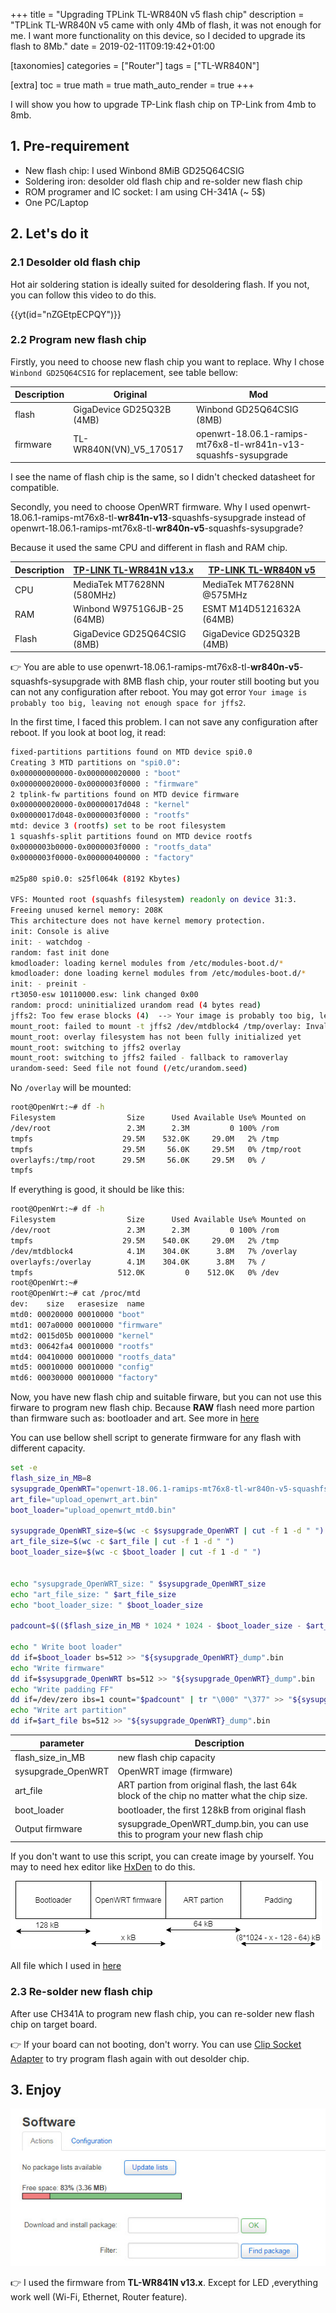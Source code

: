 +++
title = "Upgrading TPLink TL-WR840N v5 flash chip"
description = "TPLink TL-WR840N v5 came with only 4Mb of flash, it was not enough for me. I want more functionality on this device, so I decided to upgrade its flash to 8Mb."
date = 2019-02-11T09:19:42+01:00

[taxonomies]
categories = ["Router"]
tags = ["TL-WR840N"]

[extra]
toc = true
math = true
math_auto_render = true
+++



I will show you how to upgrade TP-Link flash chip on TP-Link from 4mb to 8mb.

## 1. Pre-requirement

- New flash chip: I used Winbond 8MiB GD25Q64CSIG
- Soldering iron: desolder old flash chip and re-solder new flash chip
- ROM programer and IC socket: I am using CH-341A (~ 5$)
- One PC/Laptop

## 2. Let's do it

### 2.1 Desolder old flash chip

Hot air soldering station is ideally suited for desoldering flash. If you not, you can follow this video to do this.

{{yt(id="nZGEtpECPQY")}}

### 2.2 Program new flash chip

Firstly, you need to choose new flash chip you want to replace. Why I chose `Winbond GD25Q64CSIG` for replacement, see table bellow:

| Description |          Original         |                               Mod                               |
|-------------|---------------------------|-----------------------------------------------------------------|
| flash       | GigaDevice GD25Q32B (4MB) | Winbond GD25Q64CSIG (8MB)                                       |
| firmware    | TL-WR840N(VN)_V5_170517   | openwrt-18.06.1-ramips-mt76x8-tl-wr841n-v13-squashfs-sysupgrade |

I see the name of flash chip is the same, so I didn't checked datasheet for compatible.

Secondly, you need to choose OpenWRT firmware.
Why I used openwrt-18.06.1-ramips-mt76x8-tl-**wr841n-v13**-squashfs-sysupgrade instead of openwrt-18.06.1-ramips-mt76x8-tl-**wr840n-v5**-squashfs-sysupgrade?

Because it used the same CPU and different in flash and RAM chip.

| Description | [TP-LINK TL-WR841N v13.x](https://wikidevi.com/wiki/TP-LINK_TL-WR841N_v13.x) | [TP-LINK TL-WR840N v5](https://wikidevi.com/wiki/TP-LINK_TL-WR840N_v5) |
|-------------|------------------------------------------------------------------------------|------------------------------------------------------------------------|
| CPU         | MediaTek MT7628NN (580MHz)                                                   | MediaTek MT7628NN @575MHz                                              |
| RAM         | Winbond W9751G6JB-25 (64MB)                                                  | ESMT M14D5121632A (64MB)                                               |
| Flash       | GigaDevice GD25Q64CSIG (8MB)                                                 | GigaDevice GD25Q32B (4MB)                                              |

👉 You are able to use openwrt-18.06.1-ramips-mt76x8-tl-**wr840n-v5**-squashfs-sysupgrade with 8MB flash chip, your router still booting but you can not any configuration after reboot. You may got error `Your image is probably too big, leaving not enough space for jffs2`.

In the first time, I faced this problem. I can not save any configuration after reboot. If you look at boot log, it read:

```bash
fixed-partitions partitions found on MTD device spi0.0
Creating 3 MTD partitions on "spi0.0":
0x000000000000-0x000000020000 : "boot"
0x000000020000-0x0000003f0000 : "firmware"
2 tplink-fw partitions found on MTD device firmware
0x000000020000-0x00000017d048 : "kernel"
0x00000017d048-0x0000003f0000 : "rootfs"
mtd: device 3 (rootfs) set to be root filesystem
1 squashfs-split partitions found on MTD device rootfs
0x0000003b0000-0x0000003f0000 : "rootfs_data"
0x0000003f0000-0x000000400000 : "factory"

m25p80 spi0.0: s25fl064k (8192 Kbytes)

VFS: Mounted root (squashfs filesystem) readonly on device 31:3.
Freeing unused kernel memory: 208K
This architecture does not have kernel memory protection.
init: Console is alive
init: - watchdog -
random: fast init done
kmodloader: loading kernel modules from /etc/modules-boot.d/*
kmodloader: done loading kernel modules from /etc/modules-boot.d/*
init: - preinit -
rt3050-esw 10110000.esw: link changed 0x00
random: procd: uninitialized urandom read (4 bytes read)
jffs2: Too few erase blocks (4)  --> Your image is probably too big, leaving not enough space for jffs2.
mount_root: failed to mount -t jffs2 /dev/mtdblock4 /tmp/overlay: Invalid argument
mount_root: overlay filesystem has not been fully initialized yet
mount_root: switching to jffs2 overlay
mount_root: switching to jffs2 failed - fallback to ramoverlay
urandom-seed: Seed file not found (/etc/urandom.seed)
```

No `/overlay` will be mounted:

```bash
root@OpenWrt:~# df -h
Filesystem                Size      Used Available Use% Mounted on
/dev/root                 2.3M      2.3M         0 100% /rom
tmpfs                    29.5M    532.0K     29.0M   2% /tmp
tmpfs                    29.5M     56.0K     29.5M   0% /tmp/root
overlayfs:/tmp/root      29.5M     56.0K     29.5M   0% /
tmpfs 
```

If everything is good, it should be like this:

```bash
root@OpenWrt:~# df -h
Filesystem                Size      Used Available Use% Mounted on
/dev/root                 2.3M      2.3M         0 100% /rom
tmpfs                    29.5M    540.0K     29.0M   2% /tmp
/dev/mtdblock4            4.1M    304.0K      3.8M   7% /overlay
overlayfs:/overlay        4.1M    304.0K      3.8M   7% /
tmpfs                   512.0K         0    512.0K   0% /dev
root@OpenWrt:~# 
root@OpenWrt:~# cat /proc/mtd
dev:    size   erasesize  name
mtd0: 00020000 00010000 "boot"
mtd1: 007a0000 00010000 "firmware"
mtd2: 0015d05b 00010000 "kernel"
mtd3: 00642fa4 00010000 "rootfs"
mtd4: 00410000 00010000 "rootfs_data"
mtd5: 00010000 00010000 "config"
mtd6: 00030000 00010000 "factory"
```

Now, you have new flash chip and suitable firware, but you can not use this firware to program new flash chip. Because **RAW** flash need more partion than firmware such as: bootloader and art. See more in [here](https://openwrt.org/docs/techref/flash.layout)

You can use bellow shell script to generate firmware for any flash with different capacity.

```bash
set -e
flash_size_in_MB=8
sysupgrade_OpenWRT="openwrt-18.06.1-ramips-mt76x8-tl-wr840n-v5-squashfs-sysupgrade.bin"
art_file="upload_openwrt_art.bin"
boot_loader="upload_openwrt_mtd0.bin"

sysupgrade_OpenWRT_size=$(wc -c $sysupgrade_OpenWRT | cut -f 1 -d " ")
art_file_size=$(wc -c $art_file | cut -f 1 -d " ")
boot_loader_size=$(wc -c $boot_loader | cut -f 1 -d " ")


echo "sysupgrade_OpenWRT_size: " $sysupgrade_OpenWRT_size
echo "art_file_size: " $art_file_size
echo "boot_loader_size: " $boot_loader_size

padcount=$(($flash_size_in_MB * 1024 * 1024 - $boot_loader_size - $art_file_size - $sysupgrade_OpenWRT_size))

echo " Write boot loader"
dd if=$boot_loader bs=512 >> "${sysupgrade_OpenWRT}_dump".bin
echo "Write firmware"
dd if=$sysupgrade_OpenWRT bs=512 >> "${sysupgrade_OpenWRT}_dump".bin
echo "Write padding FF"
dd if=/dev/zero ibs=1 count="$padcount" | tr "\000" "\377" >> "${sysupgrade_OpenWRT}_dump".bin
echo "Write art partition"
dd if=$art_file bs=512 >> "${sysupgrade_OpenWRT}_dump".bin
```

|     parameter      |                                          Description                                          |
|--------------------|-----------------------------------------------------------------------------------------------|
| flash_size_in_MB   | new flash chip capacity                                                                       |
| sysupgrade_OpenWRT | OpenWRT image (firmware)                                                                              |
| art_file           | ART partion from original flash, the last 64k block of the chip no matter what the chip size. |
| boot_loader        | bootloader, the first 128kB from original flash                                               |
| Output firmware    | sysupgrade_OpenWRT_dump.bin, you can use this to program your new flash chip                  |

If you don't want to use this script, you can create image by yourself. You may to need hex editor like [HxDen](https://mh-nexus.de/en/hxd/) to do this.

![New firmware layout](images/create_image_manual.jpg)

All file which I used in [here](https://drive.google.com/file/d/1kqXvFQYrolipvrrD3Rkv7J7JTZwgVHDn/view?usp=sharing)

### 2.3 Re-solder new flash chip

After use CH341A to program new flash chip, you can re-solder new flash chip on target board.

👉 If your board can not booting, don't worry. You can use [Clip Socket Adapter](https://www.ebay.com/itm/SOIC8-SOP8-Flash-Chip-IC-Test-Clip-Socket-Adapter-BIOS-CH341A-USB-Programmer-/372555847443) to try program flash again with out desolder chip.

## 3. Enjoy

![Software with new flash chip (8MB)](images/software_status.jpg)

👉 I used the firmware from **TL-WR841N v13.x**. Except for LED ,everything work well (Wi-Fi, Ethernet, Router feature).
